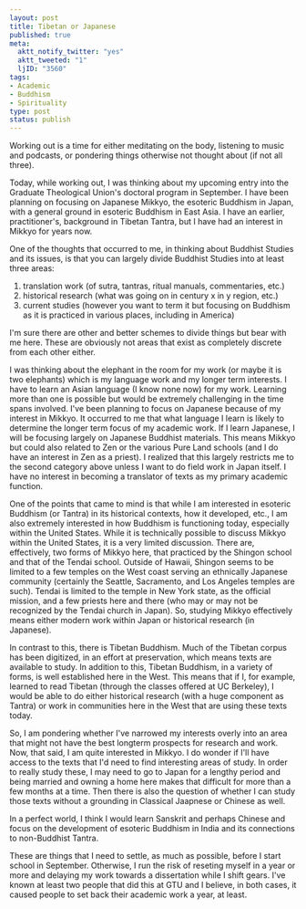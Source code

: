 ```yaml
--- 
layout: post
title: Tibetan or Japanese
published: true
meta: 
  aktt_notify_twitter: "yes"
  aktt_tweeted: "1"
  ljID: "3560"
tags: 
- Academic
- Buddhism
- Spirituality
type: post
status: publish
---
```

Working out is a time for either meditating on the body, listening to music and podcasts, or pondering things otherwise not thought about (if not all three). 

Today, while working out, I was thinking about my upcoming entry into the Graduate Theological Union's doctoral program in September. I have been planning on focusing on Japanese Mikkyo, the esoteric Buddhism in Japan, with a general ground in esoteric Buddhism in East Asia. I have an earlier, practitioner's, background in Tibetan Tantra, but I have had an interest in Mikkyo for years now. 

One of the thoughts that occurred to me, in thinking about Buddhist Studies and its issues, is that you can largely divide Buddhist Studies into at least three areas:
<ol><li>translation work (of sutra, tantras, ritual manuals, commentaries, etc.)</li>
<li>historical research (what was going on in century x in y region, etc.)</li>
<li>current studies (however you want to term it but focusing on Buddhism as it is practiced in various places, including in America)</li></ol>
I'm sure there are other and better schemes to divide things but bear with me here. These are obviously not areas that exist as completely discrete from each other either.

I was thinking about the elephant in the room for my work (or maybe it is two elephants) which is my language work and my longer term interests. I have to learn an Asian language (I know none now) for my work. Learning more than one is possible but would be extremely challenging in the time spans involved. I've been planning to focus on Japanese because of my interest in Mikkyo. It occurred to me that what language I learn is likely to determine the longer term focus of my academic work. If I learn Japanese, I will be focusing largely on Japanese Buddhist materials. This means Mikkyo but could also related to Zen or the various Pure Land schools (and I do have an interest in Zen as a priest). I realized that this largely restricts me to the second category above unless I want to do field work in Japan itself. I have no interest in becoming a translator of texts as my primary academic function.

One of the points that came to mind is that while I am interested in esoteric Buddhism (or Tantra) in its historical contexts, how it developed, etc., I am also extremely interested in how Buddhism is functioning today, especially within the United States. While it is technically possible to discuss Mikkyo within the United States, it is a very limited discussion. There are, effectively, two forms of Mikkyo here, that practiced by the Shingon school and that of the Tendai school. Outside of Hawaii, Shingon seems to be limited to a few temples on the West coast serving an ethnically Japanese community (certainly the Seattle, Sacramento, and Los Angeles temples are such). Tendai is limited to the temple in New York state, as the official mission, and a few priests here and there (who may or may not be recognized by the Tendai church in Japan). So, studying Mikkyo effectively means either modern work within Japan or historical research (in Japanese). 

In contrast to this, there is Tibetan Buddhism. Much of the Tibetan corpus has been digitized, in an effort at preservation, which means texts are available to study. In addition to this, Tibetan Buddhism, in a variety of forms, is well established here in the West. This means that if I, for example, learned to read Tibetan (through the classes offered at UC Berkeley), I would be able to do either historical research (with a huge component as Tantra) or work in communities here in the West that are using these texts today. 

So, I am pondering whether I've narrowed my interests overly into an area that might not have the best longterm prospects for research and work. Now, that said, I am quite interested in Mikkyo. I do wonder if I'll have access to the texts that I'd need to find interesting areas of study. In order to really study these, I may need to go to Japan for a lengthy period and being married and owning a home here makes that difficult for more than a few months at a time. Then there is also the question of whether I can study those texts without a grounding in Classical Jaapnese or Chinese as well.

In a perfect world, I think I would learn Sanskrit and perhaps Chinese and focus on the development of esoteric Buddhism in India and its connections to non-Buddhist Tantra. 

These are things that I need to settle, as much as possible, before I start school in September. Otherwise, I run the risk of reseting myself in a year or more and delaying my work towards a dissertation while I shift gears. I've known at least two people that did this at GTU and I believe, in both cases, it caused people to set back their academic work a year, at least.

